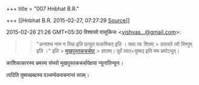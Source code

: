 +++
title = "007 Hnbhat B.R."

+++
[[Hnbhat B.R.	2015-02-27, 07:27:29 [Source](https://groups.google.com/g/samskrita/c/NhFxBh3fbRU)]]



2015-02-26 21:26 GMT+05:30 विश्वासो वासुकिजः \<[vishvas...@gmail.com]()\>:  

> 
> > "अन्यश्च नाम न भिन्न इति प्रत्युत यःकश्चित् इति । यथा त्वः शिवम् > उपास्ते त्वो विष्णुम् इति ।" इति > [मुखपुस्तकचर्चया](https://www.facebook.com/shriramana.sharma/posts/602179373249883?comment_id=602398116561342&notif_t=feed_comment_reply) > ज्ञातम्। पूर्वं त्वत्=युष्मद् इति मम भ्रमोऽभूत्।  
>   
> > 

  

 काशिकाकारस्य भ्रमस्य संभवो मुखपुस्तकचर्चापेक्षया न्यूनातिन्यूनः।

  

त्वदिति युष्मच्छब्दस्य पञ्चम्येकवचनान्तं रूपम्।

